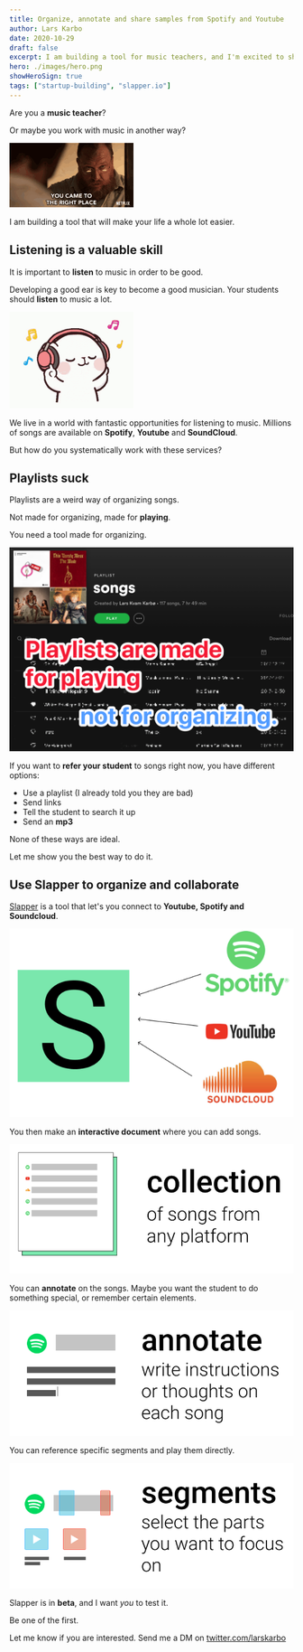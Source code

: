 ```yaml
---
title: Organize, annotate and share samples from Spotify and Youtube
author: Lars Karbo
date: 2020-10-29
draft: false
excerpt: I am building a tool for music teachers, and I'm excited to show it to you. It let's you combine the power of existing music services, and effectively work with ...
hero: ./images/hero.png
showHeroSign: true
tags: ["startup-building", "slapper.io"]
---
```


Are you a **music teacher**?

Or maybe you work with music in another way?

<img alt="Right place" src="images/rightplace.gif" small  />

I am building a tool that will make your life a whole lot easier.

## Listening is a valuable skill

It is important to **listen** to music in order to be good.

Developing a good ear is key to become a good musician. Your students should **listen** to music a lot.

<img alt="Listening to music" src="images/listening.gif" small />

We live in a world with fantastic opportunities for listening to music. Millions of songs are available on **Spotify**, **Youtube** and **SoundCloud**.

But how do you systematically work with these services?

## Playlists suck

Playlists are a weird way of organizing songs.

Not made for organizing, made for **playing**.

You need a tool made for organizing.

<img alt="Playlist" src="images/playlist.png"  />

If you want to **refer your student** to songs right now, you have different options:

* Use a playlist (I already told you they are bad)
* Send links
* Tell the student to search it up
* Send an **mp3**

None of these ways are ideal.

Let me show you the best way to do it.

## Use Slapper to organize and collaborate

[Slapper](https://slapper.io) is a tool that let's you connect to **Youtube, Spotify and Soundcloud**.

<img alt="Youtube, Spotify and Soundcloud to Slapper" src="images/yss.png" small  />

You then make an **interactive document** where you can add songs.

<img alt="Collection of songs from any platform into an interactive document" src="images/anyplatform.png" small  />

You can **annotate** on the songs. Maybe you want the student to do something special, or remember certain elements.

<img alt="Use slapper to write instructions or thoughts on each song" src="images/annotate.png" small  />

You can reference specific segments and play them directly.

<img alt="Select the segments you want to focus on" src="images/segments.png" small  />

Slapper is in **beta**, and I want *you* to test it.

Be one of the first.

Let me know if you are interested. Send me a DM on [twitter.com/larskarbo](https://twitter.com/larskarbo)